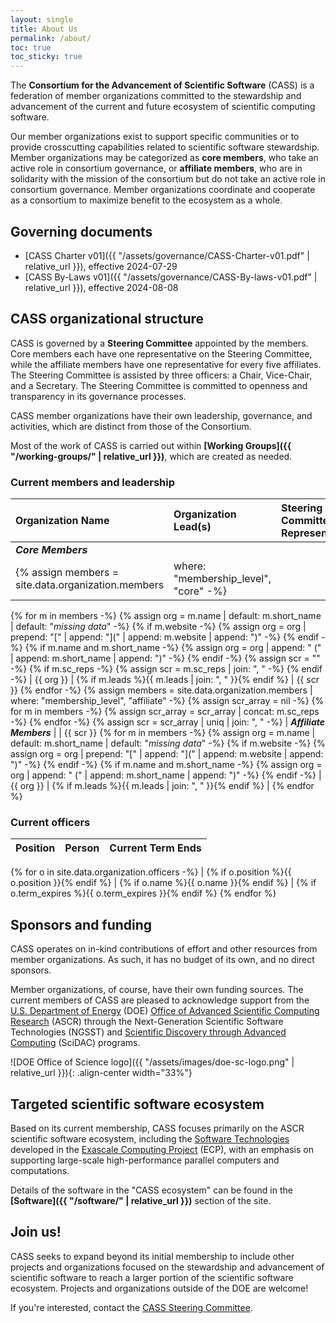 ```yaml
---
layout: single
title: About Us
permalink: /about/
toc: true
toc_sticky: true
---
```

The **Consortium for the Advancement of Scientific Software** (CASS) is a federation of member organizations committed to the stewardship and advancement of the current and future ecosystem of scientific computing software.

Our member organizations exist to support specific communities or to provide crosscutting capabilities related to scientific software stewardship. Member organizations may be categorized as **core members**, who take an active role in consortium governance, or **affiliate members**, who are in solidarity with the mission of the consortium but do not take an active role in consortium governance. Member organizations coordinate and cooperate as a consortium to maximize benefit to the ecosystem as a whole.

## Governing documents

* [CASS Charter v01]({{ "/assets/governance/CASS-Charter-v01.pdf" | relative_url }}), effective 2024-07-29
* [CASS By-Laws v01]({{ "/assets/governance/CASS-By-laws-v01.pdf" | relative_url }}), effective 2024-08-08

## CASS organizational structure

CASS is governed by a **Steering Committee** appointed by the members.  Core members each have one representative on the Steering Committee, while the affiliate members have one representative for every five affiliates.  The Steering Committee is assisted by three officers: a Chair, Vice-Chair, and a Secretary.  The Steering Committee is committed to openness and transparency in its governance processes.

CASS member organizations have their own leadership, governance, and activities, which are distinct from those of the Consortium.

Most of the work of CASS is carried out within **[Working Groups]({{ "/working-groups/" | relative_url }})**, which are created as needed.

### Current members and leadership

| Organization Name | Organization Lead(s) | Steering Committee Representative 
|:------------------|:------------------------|:-------
| ***Core Members*** | |
{% assign members = site.data.organization.members | where: "membership_level", "core" -%}
{% for m in members -%}
    {% assign org = m.name | default: m.short_name | default: "*missing data*" -%}
    {% if m.website -%}
        {% assign org = org | prepend: "[" | append: "](" | append: m.website | append: ")" -%}
    {% endif -%}
    {% if m.name and m.short_name -%}
        {% assign org = org | append: " (" | append: m.short_name | append: ")" -%}
    {% endif -%}
    {% assign scr = "" -%}
    {% if m.sc_reps -%}
        {% assign scr = m.sc_reps | join: ", " -%}
    {% endif -%}
| {{ org }} | {% if m.leads %}{{ m.leads | join: ", " }}{% endif %} | {{ scr }} 
{% endfor -%}
{% assign members = site.data.organization.members | where: "membership_level", "affiliate" -%}
{% assign scr_array = nil -%}
{% for m in members -%}
    {% assign scr_array = scr_array | concat: m.sc_reps -%}
{% endfor -%}
{% assign scr = scr_array | uniq | join: ", " -%}
| ***Affiliate Members*** | | {{ scr }} 
{% for m in members -%}
    {% assign org = m.name | default: m.short_name | default: "*missing data*" -%}
    {% if m.website -%}
        {% assign org = org | prepend: "[" | append: "](" | append: m.website | append: ")" -%}
    {% endif -%}
    {% if m.name and m.short_name -%}
        {% assign org = org | append: " (" | append: m.short_name | append: ")" -%}
    {% endif -%}
| {{ org }} | {% if m.leads %}{{ m.leads | join: ", " }}{% endif %} |
{% endfor %}

### Current officers

| Position | Person | Current Term Ends
|:---------|:-------|:-----------------
{% for o in site.data.organization.officers -%}
| {% if o.position %}{{ o.position }}{% endif %} | {% if o.name %}{{ o.name }}{% endif %} | {% if o.term_expires %}{{ o.term_expires }}{% endif %}
{% endfor %}

## Sponsors and funding

CASS operates on in-kind contributions of effort and other resources from member organizations.  As such, it has no budget of its own, and no direct sponsors.  

Member organizations, of course, have their own funding sources.  The current members of CASS are pleased to acknowledge support from the [U.S. Department of Energy](https://www.energy.gov/) (DOE) [Office of Advanced Scientific Computing Research](https://www.energy.gov/science/ascr/advanced-scientific-computing-research) (ASCR) through the Next-Generation Scientific Software Technologies (NGSST) and [Scientific Discovery through Advanced Computing](https://www.scidac.gov/) (SciDAC) programs. 

![DOE Office of Science logo]({{ "/assets/images/doe-sc-logo.png" | relative_url }}){: .align-center width="33%"}

## Targeted scientific software ecosystem

Based on its current membership, CASS focuses primarily on the ASCR scientific software ecosystem, including the [Software Technologies](https://www.exascaleproject.org/research/#software) developed in the [Exascale Computing Project](https://www.exascaleproject.org/) (ECP), with an emphasis on supporting large-scale high-performance parallel computers and computations. 

Details of the software in the "CASS ecosystem" can be found in the **[Software]({{ "/software/" | relative_url }})** section of the site.

## Join us!

CASS seeks to expand beyond its initial membership to include other projects and organizations focused on the stewardship and advancement of scientific software to reach a larger portion of the scientific software ecosystem.  Projects and organizations outside of the DOE are welcome! 

If you're interested, contact the [CASS Steering Committee](mailto:cass-steering-committee@email.ornl.gov).